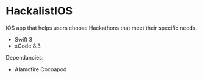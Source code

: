 # HackalistIOS
IOS app that helps users choose Hackathons that meet their specific needs.

* Swift 3
* xCode 8.3

Dependancies:
  * Alamofire Cocoapod
 
